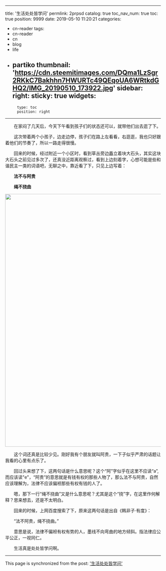 
---
title: '生活处处皆学问'
permlink: 2prpsd
catalog: true
toc_nav_num: true
toc: true
position: 9999
date: 2019-05-10 11:20:21
categories:
- cn-reader
tags:
- cn-reader
- cn
- blog
- life
- partiko
thumbnail: 'https://cdn.steemitimages.com/DQma1LzSgr2RKkC7Bakhhn7HWURTc49QEqoUA6WRtkdGHQ2/IMG_20190510_173922.jpg'
sidebar:
    right:
        sticky: true
widgets:
    -
        type: toc
        position: right
---


<html>
<p>　　在家闷了几天后，今天下午看到孩子们的状态还可以，就带他们出去逛了下。</p>
<p>　　这次带着两个小孩子，边走边停，孩子们在路上左看看，右逛逛，我也只好跟着他们的节奏了，所以一路走得很慢。</p>
<p>　　回来的时候，经过附近一个小区时，看到草丛旁边矗立着块大石头，其实这块大石头之前见过多次了，还真没近距离观察过，看到上边刻着字，心想可能是些和谐民主一类的词语吧，无聊之中，靠近看了下，只见上边写着：</p>
<p>　　<strong>法不与阿贵</strong></p>
<p><strong>　　绳不挠曲</strong></p>
<p><img src="https://cdn.steemitimages.com/DQma1LzSgr2RKkC7Bakhhn7HWURTc49QEqoUA6WRtkdGHQ2/IMG_20190510_173922.jpg" width="1074" height="818"/></p>
<p>　　这个词还真是比较少见。刚好我有个朋友就叫阿贵，一下子似乎严肃的话题让我看的心里有点乐了。</p>
<p>　　回过头来想了下，这两句话是什么意思呢？这个“阿”字似乎在这里不应读“a”,而应该读"e"，“阿贵”的意思就是有钱有权的那些人物了，那么法不与阿贵，自然应该理解为，法律不应该偏袒那些有权有钱的人了。</p>
<p>　　嗯，那下一行“绳不挠曲”又是什么意思呢？尤其是这个“挠”字，在这里作何解释？思来想去，还是不太明白。</p>
<p>　　回来的时候，上网百度搜索了下，原来这两句话是出自《韩非子·有度》：</p>
<p>　　“法不阿贵，绳不挠曲。”</p>
<p>　　意思是说，法律不偏袒有权有势的人，墨线不向弯曲的地方倾斜。指法律应公平公正，一视同仁。</p>
<p>　　生活真是处处皆学问啊。　　</p>
</html>

- - -

This page is synchronized from the post: ['生活处处皆学问'](https://steemit.com/@rivalhw/2prpsd)
